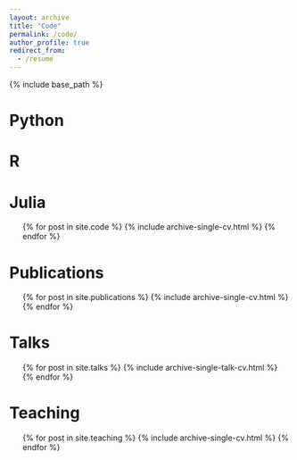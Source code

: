 ```yaml
---
layout: archive
title: "Code"
permalink: /code/
author_profile: true
redirect_from:
  - /resume
---
```


{% include base_path %}

Python
======

R
======

Julia
======
  <ul>{% for post in site.code %}
    {% include archive-single-cv.html %}
  {% endfor %}</ul>

Publications
======
  <ul>{% for post in site.publications %}
    {% include archive-single-cv.html %}
  {% endfor %}</ul>
  
Talks
======
  <ul>{% for post in site.talks %}
    {% include archive-single-talk-cv.html %}
  {% endfor %}</ul>
  
Teaching
======
  <ul>{% for post in site.teaching %}
    {% include archive-single-cv.html %}
  {% endfor %}</ul>
 
